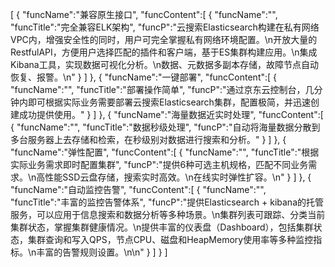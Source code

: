 [
	{
		"funcName":"兼容原生接口",
		"funcContent":[
			{
				"funcName":"",
				"funcTitle":"完全兼容ELK架构",
				"funcP":"云搜索Elasticsearch构建在私有网络VPC内，增强安全性的同时，用户可完全掌握私有网络环境配置。\n开放大量的RestfulAPI，方便用户选择匹配的插件和客户端，基于ES集群构建应用。\n集成Kibana工具，实现数据可视化分析。\n数据、元数据多副本存储，故障节点自动恢复、报警。\n"
			}
		]
	},
	{
		"funcName":"一键部署",
		"funcContent":[
			{
				"funcName":"",
				"funcTitle":"部署操作简单",
				"funcP":"通过京东云控制台，几分钟内即可根据实际业务需要部署云搜索Elasticsearch集群，配置极简，并迅速创建成功提供使用。"
			}
		]
	},
	{
		"funcName":"海量数据近实时处理",
		"funcContent":[
			{
				"funcName":"",
				"funcTitle":"数据秒级处理",
				"funcP":"自动将海量数据分散到多台服务器上去存储和检索，在秒级别对数据进行搜索和分析。"
			}
		]
	},
	{
		"funcName":"弹性配置",
		"funcContent":[
			{
				"funcName":"",
				"funcTitle":"根据实际业务需求即时配置集群",
				"funcP":"提供6种可选主机规格，匹配不同业务需求。\n高性能SSD云盘存储，搜索实时高效。\n在线实时弹性扩容。\n"
			}
		]
	},
	{
		"funcName":"自动监控告警",
		"funcContent":[
			{
				"funcName":"",
				"funcTitle":"丰富的监控告警体系",
				"funcP":"提供Elasticsearch + kibana的托管服务，可以应用于信息搜索和数据分析等多种场景。\n集群列表可跟踪、分类当前集群状态，掌握集群健康情况。\n提供丰富的仪表盘（Dashboard），包括集群状态，集群查询和写入QPS，节点CPU、磁盘和HeapMemory使用率等多种监控指标。\n丰富的告警规则设置。\n\n"
			}
		]
	}
]